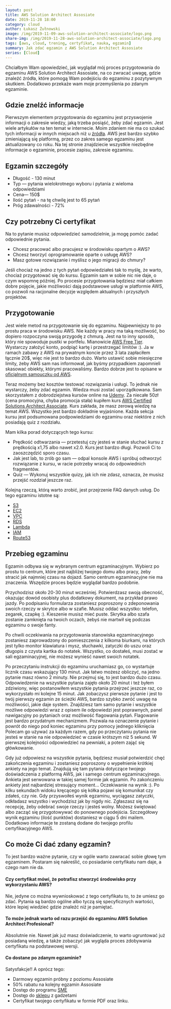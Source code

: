 ```yaml
---
layout: post
title: AWS Solution Architect Assosiate
date: 2019-11-28 18:00
category: cloud
author: Łukasz Żułnowski
image: /img/2019-11-09-aws-solution-architect-associate/logo.png
share-img: /img/2019-11-28-aws-solution-architect-associate/logo.png
tags: [aws, cloud, trening, certyfikat, nauka, egzamin]
summary: Jak zdać egzamin z AWS Solution Architect Assosiate
series: [Cloud]
---
```


Chciałbym Wam opowiedzieć, jak wyglądał mój proces przygotowania do egzaminu AWS Solution Architect Assosiate, na co zwracać uwagę, gdzie znaleźć źródła, które pomogą Wam podejściu do egzaminu z pozytywnym skutkiem. Dodatkowo przekaże wam moje przemyślenia po zdanym egzaminie.

## Gdzie znelźć informacje

Pierwszym elementem przygotowania do egzaminu jest przyswojenie informacji o zakresie wiedzy, jaką trzeba posiąść, żeby zdać egzamin. Jest wiele artykułów na ten temat w internecie. Moim zdaniem nie ma co szukać tych informacji w innych miejscach niż u [źródła](https://aws.amazon.com/certification/certified-solutions-architect-associate/). AWS jest bardzo szybko zmieniającą się platformą, przez co zakres samego egzaminu jest aktualizowany co roku.
Na tej stronie znajdziecie wszystkie niezbędne informacje o egzaminie, procesie zapisu, zakresie egzaminu.

## Egzamin szczegóły

* Długość - 130 minut
* Typ — pytania wielokrotnego wyboru i pytania z wieloma odpowiedziami
* Cena— 150$
* Ilość pytań - na tę chwilę jest to 65 pytań
* Próg zdawalności - 72%

## Czy potrzebny Ci certyfikat

Na to pytanie musisz odpowiedzieć samodzielnie, ja mogę pomóc zadać odpowiednie pytania.

* Chcesz pracować albo pracujesz w środowisku opartym o AWS?
* Chcesz tworzyć oprogramowanie oparte o usługę AWS?
* Masz gotowe rozwiązanie i myślisz o jego migracji do chmury?

Jeśli chociaż na jedno z tych pytań odpowiedziałeś tak to myślę, że warto, chociaż przygotować się do kursu. Egzamin sam w sobie nic nie daje, o czym wspomnę później.
Po procesie przygotowania będziesz miał całkiem dobre pojęcie, jakie możliwości dają podstawowe usługi w platformie AWS, co pozwoli na racjonalne decyzje względem aktualnych i przyszłych projektów.

## Przygotowanie

Jest wiele metod na przygotowanie się do egzaminu. Najpewniejszy to po prostu praca w środowisku AWS. Nie każdy w pracy ma taką możliwość, bo dopiero rozpoczyna swoją przygodę z chmurą. Jest na to inny sposób, który nie spowoduje pustki w portfelu. Mianowicie [AWS Free Tier](https://aws.amazon.com/free/). Wystarczy założyć konto, podpiąć kartę i przestrzegać limitów :). Ja w ramach zabawy z AWS na prywatnym koncie przez 3 lata zapłaciłem łącznie 20$, więc nie jest to bardzo dużo. Warto ustawić sobie miesięczne limity, żeby AWS sam nas informował, jak byśmy przypadkiem zapomnieli skasować obiekty, którymi pracowaliśmy. Bardzo dobrze jest to opisane w [oficjalnym samouczku od AWS](https://aws.amazon.com/getting-started/tutorials/control-your-costs-free-tier-budgets/).

Teraz możemy bez kosztów testować rozwiązania i usługi. To jednak nie wystarczy, żeby zdać egzamin. Wiedza musi zostać uporządkowana. Sam skorzystałem z dobrodziejstwa kursów online na [Udemy](https://www.udemy.com/). Za niecałe 50zł (cena promocyjna, chyba promocja stała) kupiłem kurs [AWS Certified Solutions Architect Associate](https://www.udemy.com/course/aws-certified-solutions-architect-associate/). Kurs zakłada, że masz zerową wiedzę na temat AWS. Wszystko jest bardzo dokładnie wyjaśnione. Każda sekcja kursu jest podsumowana podpowiedziami do egzaminu oraz niektóre z nich posiadają quiz z rozdziału.

Mam kilka porad dotyczących tego kursu:

* Prędkość odtwarzania — przetestuj czy jesteś w stanie słuchać kursu z prędkością x1,75 albo nawet x2.0. Kurs jest bardzo długi. Pozwoli Ci to zaoszczędzić sporo czasu.
* Jak jest lab, to zrób go sam — odpal konsole AWS i spróbuj odtworzyć rozwiązanie z kursu, w racie potrzeby wracaj do odpowiednich fragmentów.
* Quiz — Wykonuj wszystkie quizy, jak ich nie zdasz, oznacza, że musisz przejść rozdział jeszcze raz.

Kolejną rzeczą, którą warto zrobić, jest przejrzenie FAQ danych usług. Do tego egzaminu istotne są:

* [S3](https://aws.amazon.com/s3/faqs/)
* [EC2](https://aws.amazon.com/ec2/faqs/)
* [VPC](https://aws.amazon.com/vpc/faqs/)
* [RDS](https://aws.amazon.com/rds/faqs/)
* [Lambda](https://aws.amazon.com/lambda/faqs/)
* [IAM](https://aws.amazon.com/iam/faqs/)
* [Route53](https://aws.amazon.com/route53/faqs/)

## Przebieg egzaminu

Egzamin odbywa się w wybranym centrum egzaminacyjnym. Wybierz po prostu to centrum, które jest najbliżej twojego domu albo pracy, żeby stracić jak najmniej czasu na dojazd. Samo centrum egzaminacyjne nie ma znaczenia. Wszędzie proces będzie wyglądał bardzo podobnie.

Przychodzisz około 20-30 minut wcześniej. Potwierdzasz swoją obecność, okazując dowód osobisty plus dodatkowy dokument, na przykład prawo jazdy. Po podpisaniu formularza zostaniesz poproszony o zdeponowania swoich rzeczy w skrytce albo w szafie. Musisz oddać wszystko: telefon, zegarek, czapkę :). Kieszenie musisz mieć puste. Skrytka albo szafa zostanie zamknięta na twoich oczach, żebyś nie martwił się podczas egzaminu o swoje fanty.

Po chwili oczekiwania na przygotowania stanowiska egzaminacyjnego zostaniesz zaprowadzony do pomieszczenia z kilkoma biurkami, na których jest tylko monitor klawiatura i mysz, słuchawki, zatyczki do uszu oraz długopis z czysta kartka do notatek. Wszystko, co dostałeś, musi zostać w sali egzaminacyjnej, nie możesz wynieść nawet swoich notatek.

Po przeczytaniu instrukcji do egzaminu uruchamiasz go, co wystartuje licznik czasu wskazujący 130 minut. Jak łatwo możesz obliczyć, na jedno pytanie masz równo 2 minuty. Nie przejmuj się, to jest bardzo dużo czasu. Odpowiedzenie na wszystkie pytania zajęło około 20 minut i też byłem zdziwiony, więc postanowiłem wszystkie pytania przejrzeć jeszcze raz, co wykorzystało mi kolejne 15 minut. Jak zobaczysz pierwsze pytanie i jest to twój pierwszy egzamin ze ścieżki AWS, bardzo szybko zwróć uwagę na możliwości, jakie daje system. Znajdziesz tam samo pytanie i wszystkie możliwe odpowiedzi wraz z opisem ile odpowiedzi jest poprawnych, panel nawigacyjny po pytaniach oraz możliwość flagowania pytań. Flagowanie jest bardzo przydatnym mechanizmem. Pozwala na oznaczenie pytanie i powrót do niego pod koniec egzaminu przy pomocy jednego kliknięcia Polecam go używać za każdym razem, gdy po przeczytaniu pytania nie jesteś w stanie na nie odpowiedzieć w czasie krótszym niż 5 sekund. W pierwszej kolejności odpowiedzieć na pewniaki, a potem zająć się główkowanie.

Gdy już odpowiesz na wszystkie pytania, będziesz musiał potwierdzić chęć zakończenia egzaminu i zostaniesz poproszony o wypełnienie krótkiej ankiety na jego temat. Znajdują się tam pytania dotyczące twojego doświadczenia z platformą AWS, jak i samego centrum egzaminacyjnego. Ankieta jest serwowana w takiej samej formie jak egzamin. Po zakończeniu ankiety jest najbardziej stresujący moment... Oczekiwanie na wynik :). Po kilku sekundach widoku kręcącego się kółka pojawi się komunikat czy zdałeś, czy nie. Gdy przyswoiłeś wynik egzaminu, wyciągasz zatyczki, odkładasz wszystko i wychodzisz jak by nigdy nic. Zgłaszasz się na recepcję, żeby odebrać swoje rzeczy i jesteś wolny. Możesz świętować albo zacząć się przygotowywać do ponownego podejścia.
Szczegółowy wynik egzaminu (ilość punktów) dostaniesz w ciągu 5 dni mailem. Dodatkowo informacje te zostaną dodane do twojego profilu certyfikacyjnego AWS.

## Co może Ci dać zdany egzamin?

To jest bardzo ważne pytanie, czy w ogóle warto zawracać sobie głowę tym egzaminem. Postaram się nakreślić, co posiadanie certyfikatu nam daje, a czego nam nie da.

#### Czy certyfikat mówi, że potrafisz stworzyć środowisko przy wykorzystaniu AWS?

Nie, jedyne co można wywnioskować z tego certyfikatu to, to że umiesz go zdać. Pytania są bardzo ogólne albo tyczą się specyficznych wartości, które lepiej wiedzieć gdzie znaleźć niż je pamiętać.

#### To może jednak warto od razu przejść do egzaminu AWS Solution Architect Profesional?

Absolutnie nie. Nawet jak już masz doświadczenie, to warto ugruntować już posiadaną wiedzę, a także zobaczyć jak wygląda proces zdobywania certyfikatu na podstawowej wersji.

#### Co dostane po zdanym egzaminie?

Satysfakcje!! A oprócz tego:

* Darmowy egzamin próbny z poziomu Assosiate
* 50% rabatu na kolejny egzamin Assosiate
* Dostęp do programu [SME](https://aws.amazon.com/certification/certification-sme-program/)
* Dostęp do [sklepu](https://www.sunriseidcart.com/aws/) z gadzetami
* Certyfikat twojego certyfikatu w formie PDF oraz linku.